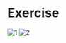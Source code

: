 # Exercise

![1](https://user-images.githubusercontent.com/111063866/231988454-6eb54d9a-7303-4fa0-a097-0fa68892f366.jpg)
![2](https://user-images.githubusercontent.com/111063866/231988512-74e2fecb-ecd8-4a4b-985f-9d40aacd2a38.jpg)
